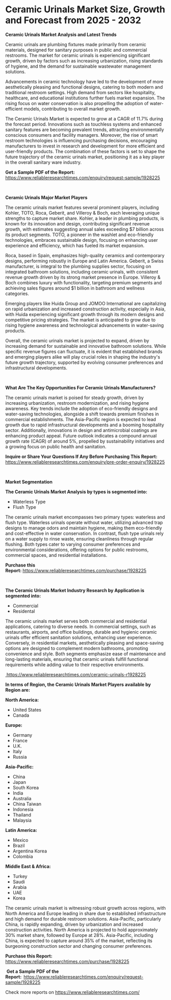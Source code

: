 <p><h1>Ceramic Urinals Market Size, Growth and Forecast from 2025 - 2032</h1></p><p><strong>Ceramic Urinals Market Analysis and Latest Trends</strong></p>
<p><p>Ceramic urinals are plumbing fixtures made primarily from ceramic materials, designed for sanitary purposes in public and commercial restrooms. The market for ceramic urinals is experiencing significant growth, driven by factors such as increasing urbanization, rising standards of hygiene, and the demand for sustainable wastewater management solutions.</p><p>Advancements in ceramic technology have led to the development of more aesthetically pleasing and functional designs, catering to both modern and traditional restroom settings. High demand from sectors like hospitality, healthcare, and educational institutions further fuels market expansion. The rising focus on water conservation is also propelling the adoption of water-efficient models, contributing to overall market growth.</p><p>The Ceramic Urinals Market is expected to grow at a CAGR of 11.7% during the forecast period. Innovations such as touchless systems and enhanced sanitary features are becoming prevalent trends, attracting environmentally conscious consumers and facility managers. Moreover, the rise of smart restroom technologies is influencing purchasing decisions, encouraging manufacturers to invest in research and development for more efficient and user-friendly products. The combination of these factors is set to shape the future trajectory of the ceramic urinals market, positioning it as a key player in the overall sanitary ware industry.</p></p>
<p><strong>Get a Sample PDF of the Report:&nbsp;</strong> <a href="https://www.reliableresearchtimes.com/enquiry/request-sample/1928225?utm_campaign=2627&utm_medium=2&utm_source=Github&utm_content=ia&utm_term=05042025&utm_id=ceramic-urinals">https://www.reliableresearchtimes.com/enquiry/request-sample/1928225</a></p>
<p>&nbsp;</p>
<p><strong>Ceramic Urinals Major Market Players</strong></p>
<p><p>The ceramic urinals market features several prominent players, including Kohler, TOTO, Roca, Geberit, and Villeroy & Boch, each leveraging unique strengths to capture market share. Kohler, a leader in plumbing products, is known for its innovation and design, contributing significant revenue growth, with estimates suggesting annual sales exceeding $7 billion across its product segments. TOTO, a pioneer in the washlet and eco-friendly technologies, embraces sustainable design, focusing on enhancing user experience and efficiency, which has fueled its market expansion.</p><p>Roca, based in Spain, emphasizes high-quality ceramics and contemporary designs, performing robustly in Europe and Latin America. Geberit, a Swiss manufacturer, is integral to the plumbing supplies sector, focusing on integrated bathroom solutions, including ceramic urinals, with consistent revenue growth driven by its strong market presence in Europe. Villeroy & Boch combines luxury with functionality, targeting premium segments and achieving sales figures around $1 billion in bathroom and wellness categories.</p><p>Emerging players like Huida Group and JOMOO International are capitalizing on rapid urbanization and increased construction activity, especially in Asia, with Huida experiencing significant growth through its modern designs and competitive pricing strategies. The market is anticipated to grow due to rising hygiene awareness and technological advancements in water-saving products.</p><p>Overall, the ceramic urinals market is projected to expand, driven by increasing demand for sustainable and innovative bathroom solutions. While specific revenue figures can fluctuate, it is evident that established brands and emerging players alike will play crucial roles in shaping the industry's future growth trajectory, supported by evolving consumer preferences and infrastructural developments.</p></p>
<p>&nbsp;</p>
<p><strong>What Are The Key Opportunities For Ceramic Urinals Manufacturers?</strong></p>
<p><p>The ceramic urinals market is poised for steady growth, driven by increasing urbanization, restroom modernization, and rising hygiene awareness. Key trends include the adoption of eco-friendly designs and water-saving technologies, alongside a shift towards premium finishes in commercial establishments. The Asia-Pacific region is expected to lead growth due to rapid infrastructural developments and a booming hospitality sector. Additionally, innovations in design and antimicrobial coatings are enhancing product appeal. Future outlook indicates a compound annual growth rate (CAGR) of around 5%, propelled by sustainability initiatives and a growing focus on public health and sanitation.</p></p>
<p><strong>Inquire or Share Your Questions If Any Before Purchasing This Report:</strong> <a href="https://www.reliableresearchtimes.com/enquiry/pre-order-enquiry/1928225?utm_campaign=2627&utm_medium=2&utm_source=Github&utm_content=ia&utm_term=05042025&utm_id=ceramic-urinals">https://www.reliableresearchtimes.com/enquiry/pre-order-enquiry/1928225</a></p>
<p>&nbsp;</p>
<p><strong>Market Segmentation</strong></p>
<p><strong>The Ceramic Urinals Market Analysis by types is segmented into:</strong></p>
<p><ul><li>Waterless Type</li><li>Flush Type</li></ul></p>
<p><p>The ceramic urinals market encompasses two primary types: waterless and flush type. Waterless urinals operate without water, utilizing advanced trap designs to manage odors and maintain hygiene, making them eco-friendly and cost-effective in water conservation. In contrast, flush type urinals rely on a water supply to rinse waste, ensuring cleanliness through regular flushing. Both types cater to varying consumer preferences and environmental considerations, offering options for public restrooms, commercial spaces, and residential installations.</p></p>
<p><strong>Purchase this Report:&nbsp;</strong><a href="https://www.reliableresearchtimes.com/purchase/1928225?utm_campaign=2627&utm_medium=2&utm_source=Github&utm_content=ia&utm_term=05042025&utm_id=ceramic-urinals">https://www.reliableresearchtimes.com/purchase/1928225</a></p>
<p>&nbsp;</p>
<p><strong>The Ceramic Urinals Market Industry Research by Application is segmented into:</strong></p>
<p><ul><li>Commercial</li><li>Residental</li></ul></p>
<p><p>The ceramic urinals market serves both commercial and residential applications, catering to diverse needs. In commercial settings, such as restaurants, airports, and office buildings, durable and hygienic ceramic urinals offer efficient sanitation solutions, enhancing user experience. Conversely, in residential markets, aesthetically pleasing and space-saving options are designed to complement modern bathrooms, promoting convenience and style. Both segments emphasize ease of maintenance and long-lasting materials, ensuring that ceramic urinals fulfill functional requirements while adding value to their respective environments.</p></p>
<p><a href="https://www.reliableresearchtimes.com/ceramic-urinals-r1928225?utm_campaign=2627&utm_medium=2&utm_source=Github&utm_content=ia&utm_term=05042025&utm_id=ceramic-urinals">&nbsp;https://www.reliableresearchtimes.com/ceramic-urinals-r1928225</a></p>
<p><strong>In terms of Region, the Ceramic Urinals Market Players available by Region are:</strong></p>
<p>
    <p> <strong> North America: </strong>
        <ul>
            <li>United States</li>
            <li>Canada</li>
        </ul>
        </p> 
    <p> <strong> Europe: </strong>
        <ul>
            <li>Germany</li>
            <li>France</li>
            <li>U.K.</li>
            <li>Italy</li>
            <li>Russia</li>
        </ul>
        </p> 
    <p> <strong> Asia-Pacific: </strong>
        <ul>
            <li>China</li>
            <li>Japan</li>
            <li>South Korea</li>
            <li>India</li>
            <li>Australia</li>
            <li>China Taiwan</li>
            <li>Indonesia</li>
            <li>Thailand</li>
            <li>Malaysia</li>
        </ul>
        </p> 
    <p> <strong> Latin America: </strong>
        <ul>
            <li>Mexico</li>
            <li>Brazil</li>
            <li>Argentina Korea</li>
            <li>Colombia</li>
        </ul>
        </p> 
    <p> <strong> Middle East & Africa: </strong>
        <ul>
            <li>Turkey</li>
            <li>Saudi</li>
            <li>Arabia</li>
            <li>UAE</li>
            <li>Korea</li>
        </ul>
    </p>
    </p>
<p><p>The ceramic urinals market is witnessing robust growth across regions, with North America and Europe leading in share due to established infrastructure and high demand for durable restroom solutions. Asia-Pacific, particularly China, is rapidly expanding, driven by urbanization and increased construction activities. North America is projected to hold approximately 30% market share, followed by Europe at 28%. Asia-Pacific, including China, is expected to capture around 35% of the market, reflecting its burgeoning construction sector and changing consumer preferences.</p></p>
<p><strong>Purchase this Report: </strong><a href="https://www.reliableresearchtimes.com/purchase/1928225?utm_campaign=2627&utm_medium=2&utm_source=Github&utm_content=ia&utm_term=05042025&utm_id=ceramic-urinals">https://www.reliableresearchtimes.com/purchase/1928225</a></p>
<p>&nbsp;<strong>Get a Sample PDF of the Report:&nbsp;&nbsp;</strong><a href="https://www.reliableresearchtimes.com/enquiry/request-sample/1928225?utm_campaign=2627&utm_medium=2&utm_source=Github&utm_content=ia&utm_term=05042025&utm_id=ceramic-urinals">https://www.reliableresearchtimes.com/enquiry/request-sample/1928225</a></p>
<p><strong></strong></p>
<p>Check more reports on <a href="https://www.reliableresearchtimes.com/?utm_campaign=2627&utm_medium=2&utm_source=Github&utm_content=ia&utm_term=05042025&utm_id=ceramic-urinals">https://www.reliableresearchtimes.com/</a></p>